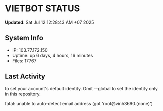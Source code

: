 # VIETBOT STATUS
**Updated**: Sat Jul 12 12:28:43 AM +07 2025

## System Info
- IP: 103.77.172.150
- Uptime: up 6 days, 4 hours, 16 minutes
- Files: 17767

## Last Activity

to set your account's default identity.
Omit --global to set the identity only in this repository.

fatal: unable to auto-detect email address (got 'root@vinh3690.(none)')
